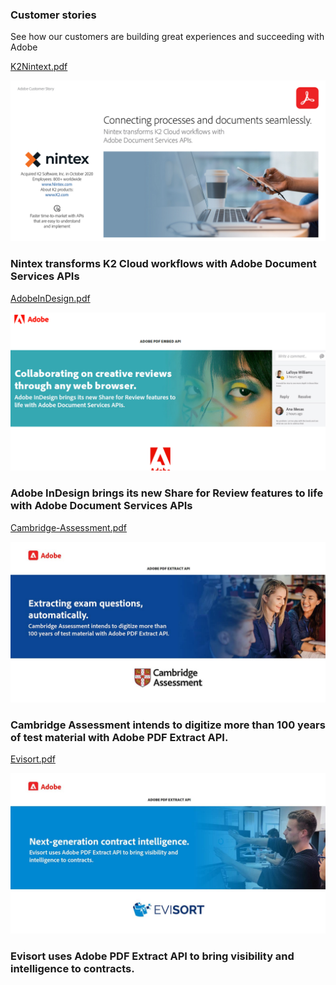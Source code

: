 
<TitleBlock slots="heading, text" theme="lightest" className="titleBlock-align-left" id="customer" />

### Customer stories

See how our customers are building great experiences and succeeding with Adobe


<ResourceCard slots="link, image, heading" width="25%" theme="lightest"  className='useCaseCard'/>

[K2Nintext.pdf](K2Nintex.pdf)

![](../images/K2Nintex.png)

### Nintex transforms K2 Cloud workflows with Adobe Document Services APIs



<ResourceCard slots="link, image, heading" width="25%" theme="lightest" className='useCaseCard'/>

[AdobeInDesign.pdf](AdobeInDesign.pdf)

![](../images/AdobeInDesign.png)

### Adobe InDesign brings its new Share for Review features to life with Adobe Document Services APIs



<ResourceCard slots="link, image, heading" width="25%" theme="lightest" className='useCaseCard'/>

[Cambridge-Assessment.pdf](Cambridge-Assessment.pdf)

![](../images/Cambridge-Assessment.jpeg)

### Cambridge Assessment intends to digitize more than 100 years of test material with Adobe PDF Extract API.


<ResourceCard slots="link, image, heading" width="25%" theme="lightest" className='useCaseCard'/>

[Evisort.pdf](Evisort.pdf)

![](../images/Evisort.jpeg)

### Evisort uses Adobe PDF Extract API to bring visibility and intelligence to contracts.
